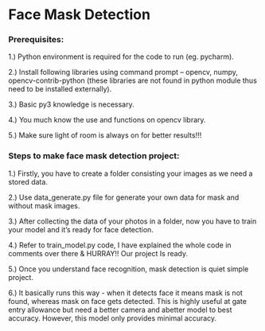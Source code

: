 # Face Mask Detection

### Prerequisites:
1.) Python environment is required for the code to run (eg. pycharm).

2.) Install following libraries using command prompt – opencv, numpy, opencv-contrib-python (these libraries are not found in python module thus need to be installed externally).

3.) Basic py3 knowledge is necessary.

4.) You much know the use and functions on opencv library.

5.) Make sure light of room is always on for better results!!!




### Steps to make face mask detection project:
1.) Firstly, you have to create a folder consisting your images as we need a stored data.

2.) Use data_generate.py file for generate your own data for mask and without mask images.

3.) After collecting the data of your photos in a folder, now you have to train your model and it’s ready for face detection.

4.) Refer to train_model.py code, I have explained the whole code in comments over there & HURRAY!! Our project Is ready.

5.) Once you understand face recognition, mask detection is quiet simple project.

6.) It basically runs this way - when it detects face it means mask is not found, whereas mask on face gets detected. This is highly useful at gate entry allowance but need a better camera and abetter model to best accuracy. However, this model only provides minimal accuracy.  
